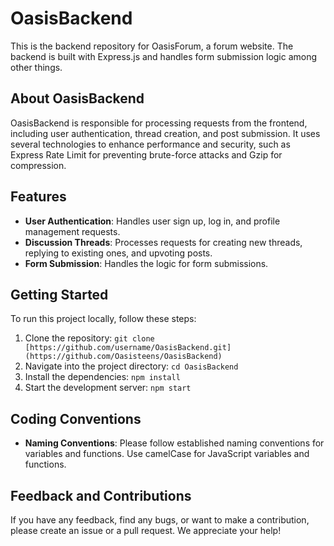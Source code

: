 # OasisBackend

This is the backend repository for OasisForum, a forum website. The backend is built with Express.js and handles form submission logic among other things.

## About OasisBackend

OasisBackend is responsible for processing requests from the frontend, including user authentication, thread creation, and post submission. It uses several technologies to enhance performance and security, such as Express Rate Limit for preventing brute-force attacks and Gzip for compression.

## Features

- **User Authentication**: Handles user sign up, log in, and profile management requests.
- **Discussion Threads**: Processes requests for creating new threads, replying to existing ones, and upvoting posts.
- **Form Submission**: Handles the logic for form submissions.

## Getting Started

To run this project locally, follow these steps:

1. Clone the repository: `git clone [https://github.com/username/OasisBackend.git](https://github.com/Oasisteens/OasisBackend)`
2. Navigate into the project directory: `cd OasisBackend`
3. Install the dependencies: `npm install`
4. Start the development server: `npm start`

## Coding Conventions

- **Naming Conventions**: Please follow established naming conventions for variables and functions. Use camelCase for JavaScript variables and functions.

## Feedback and Contributions

If you have any feedback, find any bugs, or want to make a contribution, please create an issue or a pull request. We appreciate your help!
